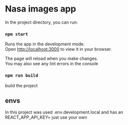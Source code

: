 # Nasa images app

In the project directory, you can run:

### `npm start`

Runs the app in the development mode.\
Open [http://localhost:3000](http://localhost:3000) to view it in your browser.

The page will reload when you make changes.\
You may also see any lint errors in the console

### `npm run build`

build the project

## envs

In this project was used .env.development.local and has an REACT_APP_API_KEY=
just use your own
